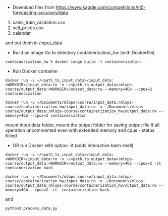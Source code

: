 * Download files from 
https://www.kaggle.com/competitions/m5-forecasting-accuracy/data
1. sales_train_validation.csv
2. sell_prices.csv
3. calendar

and put them in /input_data

* Build an image
Go to directory containerization_hw (with Dockerfile)
```
containerization_hw % docker image build -t containerization .
```

* Run Docker container
```
docker run -v ~/<path_to_input_data>/input_data:<WORKDIR>/input_data:ro -v ~/<path_to_output_data>/mlops-course/output_data:<WORKDIR>/output_data:rw --memory=4Gb --cpus=2 containerization

docker run -v ~/Documents/mlops-course/input_data:/mlops-course/containerization_hw/input_data:ro -v ~/Documents/mlops-course/output_data:/mlops-course/containerization_hw/output_data:rw --memory=4Gb --cpus=2 containerization
```
mount input data folder, mount the output folder for saving output file
If all operation uncommented even with extended memory and cpus - status Killed

* OR run Docker with option -it (adds interactive bash shell)
```
docker run -v ~/<path_to_input_data>/input_data:<WORKDIR>/input_data:ro -v ~/<path_to_output_data>/mlops-course/output_data:<WORKDIR>/output_data:rw --memory=4Gb --cpus=2 -it containerization bash

docker run -v ~/Documents/mlops-course/input_data:/mlops-course/containerization_hw/input_data:ro -v ~/Documents/mlops-course/output_data:/mlops-course/containerization_hw/output_data:rw --memory=4Gb --cpus=2 -it  containerization bash
```
and
```
python3 process_data.py
```

